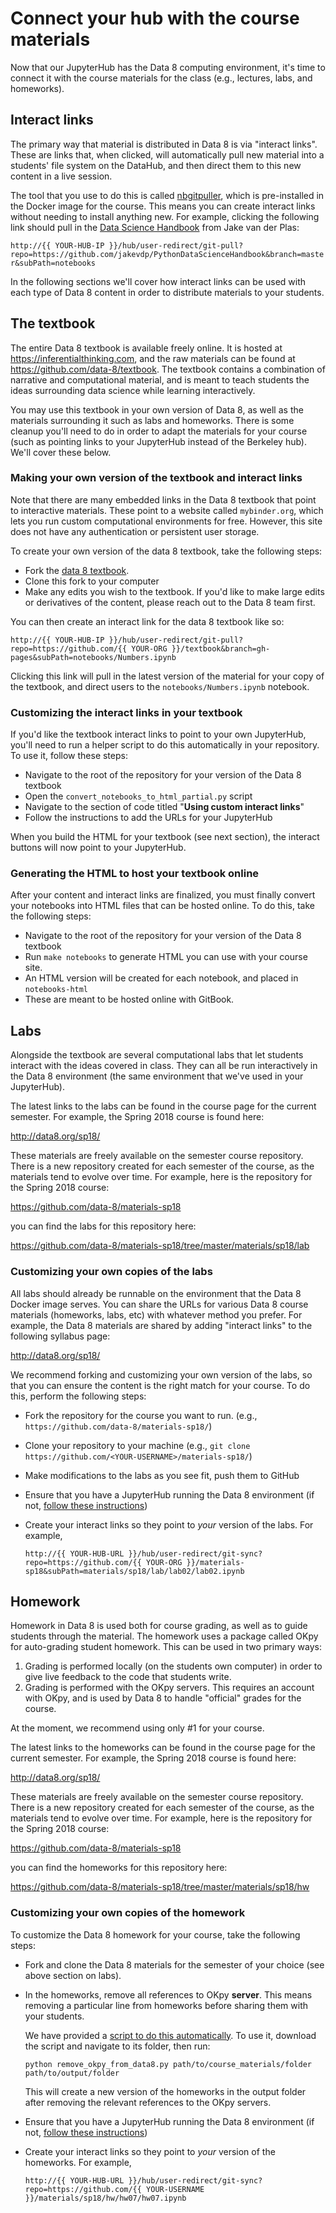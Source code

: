 # Connect your hub with the course materials

Now that our JupyterHub has the Data 8 computing environment, it's time to
connect it with the course materials for the class (e.g., lectures, labs, and homeworks).

## Interact links

The primary way that material is distributed in Data 8 is via "interact links". These are links that,
when clicked, will automatically pull new material into a students' file system on the DataHub, and then
direct them to this new content in a live session.

The tool that you use to do this is called [nbgitpuller](https://github.com/data-8/nbgitpuller),
which is pre-installed in the Docker image for the course. This means you can create interact links
without needing to install anything new. For example, clicking the following link should pull in
the [Data Science Handbook](https://github.com/jakevdp/PythonDataScienceHandbook/tree/master/notebooks) from Jake van der Plas:

`http://{{ YOUR-HUB-IP }}/hub/user-redirect/git-pull?repo=https://github.com/jakevdp/PythonDataScienceHandbook&branch=master&subPath=notebooks`

In the following sections we'll cover how interact links can be used with each type of Data 8
content in order to distribute materials to your students.

## The textbook

The entire Data 8 textbook is available freely online. It is hosted
at https://inferentialthinking.com, and the raw materials can be found at https://github.com/data-8/textbook.
The textbook contains a combination of narrative and computational material,
and is meant to teach students the ideas surrounding data science while
learning interactively.

You may use this textbook in your own version of Data 8, as well as the
materials surrounding it such as labs and homeworks. There is some
cleanup you'll need to do in order to adapt the materials for your course
(such as pointing links to your JupyterHub instead of the Berkeley hub).
We'll cover these below.

### Making your own version of the textbook and interact links

Note that there are many embedded links in the Data 8 textbook that point
to interactive materials. These point to a website called `mybinder.org`, which lets you
run custom computational environments for free. However, this site does not
have any authentication or persistent user storage.

To create your own version of the data 8 textbook, take the following steps:

* Fork the [data 8 textbook](https://github.com/data-8/textbook).
* Clone this fork to your computer
* Make any edits you wish to the textbook. If you'd like to make large edits
  or derivatives of the content, please reach out to the Data 8 team first.

You can then create an interact link for the data 8 textbook like so:

`http://{{ YOUR-HUB-IP }}/hub/user-redirect/git-pull?repo=https://github.com/{{ YOUR-ORG }}/textbook&branch=gh-pages&subPath=notebooks/Numbers.ipynb`

Clicking this link will pull in the latest version of the material for
your copy of the textbook, and direct users to the `notebooks/Numbers.ipynb` notebook.

### Customizing the interact links in your textbook

If you'd like the textbook interact links to point to your own JupyterHub,
you'll need to run a helper script to do this automatically in your repository.
To use it, follow these steps:

* Navigate to the root of the repository for your version of the Data 8 textbook
* Open the `convert_notebooks_to_html_partial.py` script
* Navigate to the section of code titled "**Using custom interact links**"
* Follow the instructions to add the URLs for your JupyterHub

When you build the HTML for your textbook (see next section), the interact buttons
will now point to your JupyterHub.

### Generating the HTML to host your textbook online

After your content and interact links are finalized, you must finally convert
your notebooks into HTML files that can be hosted online. To do this, take the following
steps:

* Navigate to the root of the repository for your version of the Data 8 textbook
* Run `make notebooks` to generate HTML you can use with your course site.
* An HTML version will be created for each notebook, and placed in `notebooks-html`
* These are meant to be hosted online with GitBook.

## Labs

Alongside the textbook are several computational labs that let students interact with the
ideas covered in class. They can all be run interactively in the Data 8 environment (the same
environment that we've used in your JupyterHub).

The latest links to the labs can be found in the course page for the current
semester. For example, the Spring 2018 course is found here:

http://data8.org/sp18/

These materials are freely available on the semester course repository.
There is a new repository created for each semester of the course, as the materials
tend to evolve over time. For example, here is the repository for the Spring 2018 course:

https://github.com/data-8/materials-sp18

you can find the labs for this repository here:

https://github.com/data-8/materials-sp18/tree/master/materials/sp18/lab


### Customizing your own copies of the labs

All labs should already be runnable on the environment that the Data 8 Docker image serves.
You can share the URLs for various Data 8 course materials (homeworks, labs, etc)
with whatever method you prefer. For example, the Data 8 materials are shared by adding
"interact links" to the following syllabus page:

http://data8.org/sp18/

We recommend forking and customizing your own version of the labs, so that you can ensure the
content is the right match for your course. To do this, perform the following steps:

* Fork the repository for the course you want to run. (e.g., `https://github.com/data-8/materials-sp18/`)
* Clone your repository to your machine (e.g., `git clone https://github.com/<YOUR-USERNAME>/materials-sp18/`)
* Make modifications to the labs as you see fit, push them to GitHub
* Ensure that you have a JupyterHub running the Data 8 environment (if not, [follow these instructions](customize_hub_environment.html))
* Create your interact links so they point to *your* version of the labs. For example,
  
  `http://{{ YOUR-HUB-URL }}/hub/user-redirect/git-sync?repo=https://github.com/{{ YOUR-ORG }}/materials-sp18&subPath=materials/sp18/lab/lab02/lab02.ipynb`

## Homework

Homework in Data 8 is used both for course grading, as well as to guide students through the
material. The homework uses a package called OKpy for auto-grading student homework. This can be
used in two primary ways:

1. Grading is performed locally (on the students own computer) in order to give live feedback
   to the code that students write.
2. Grading is performed with the OKpy servers. This requires an account with OKpy, and is
   used by Data 8 to handle "official" grades for the course.
   
At the moment, we recommend using only #1 for your course.

The latest links to the homeworks can be found in the course page for the current
semester. For example, the Spring 2018 course is found here:

http://data8.org/sp18/

These materials are freely available on the semester course repository.
There is a new repository created for each semester of the course, as the materials
tend to evolve over time. For example, here is the repository for the Spring 2018 course:

https://github.com/data-8/materials-sp18

you can find the homeworks for this repository here:

https://github.com/data-8/materials-sp18/tree/master/materials/sp18/hw

### Customizing your own copies of the homework

To customize the Data 8 homework for your course, take the following steps:

* Fork and clone the Data 8 materials for the semester of your choice (see above section on labs).
* In the homeworks, remove all references to OKpy **server**. This means removing a
  particular line from homeworks before sharing them with your students.

  We have provided a [script to do this automatically](https://github.com/choldgraf/dsep_stack/blob/master/z2d8/scripts/remove_okpy_from_data8.py).
  To use it, download the script and navigate to its folder, then run:
  
  `python remove_okpy_from_data8.py path/to/course_materials/folder path/to/output/folder`

  This will create a new version of the homeworks in the output folder
  after removing the relevant references to the OKpy servers.

* Ensure that you have a JupyterHub running the Data 8 environment (if not, [follow these instructions](customize_hub_environment.html))
* Create your interact links so they point to *your* version of the homeworks. For example,
  
  `http://{{ YOUR-HUB-URL }}/hub/user-redirect/git-sync?repo=https://github.com/{{ YOUR-USERNAME }}/materials/sp18/hw/hw07/hw07.ipynb`


